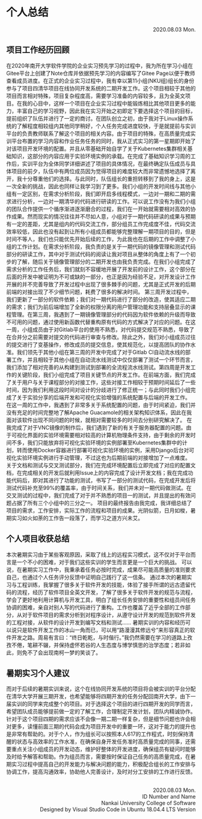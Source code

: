 # 个人总结
<p align="right">
2020.08.03 Mon.
</p>

## 项目工作经历回顾
在2020年南开大学软件学院的企业实习预先学习的过程中，我为所在学习小组在Gitee平台上创建了Note仓库并依据预先学习的内容编写了Gitee Page以便于教师查看成员进度。在正式的企业实习过程中，我有幸以第11小组(NKU组)组长的身份参与了项目四清华项目在线协同开发系统的二期开发工作。这个项目相较于其他的项目而言相对特殊，项目复杂程度高，需要学习准备的内容较多，且为全英文项目。在我的心目中，这样一个项目在企业实习过程中能锻炼相比其他项目更多的能力，丰富自己的学习视野，因此我在实习开始之初即定下要选择这个项目的目标，提前组织了队伍并进行了一定的商讨。在团队创立之初，由于我对于Linux操作系统的了解程度相较组内其他同学稍好，个人任务完成进度较快，于是就提前与实训平台的负责教师联系了解这个项目的相关内容。由于项目的特殊，在高质量完成实训平台布置的学习内容和作业任务任务的同时，我从正式实习的第一星期即开始了对该项目开发环境的配置。并且从零基础开始自学了关于Kubernetes集群相关基础知识，这部分的内容应用于实验环境实例的承载。在完成了基础知识学习周的工作后，实训平台为全体同学详细讲述了项目的具体情况，在最终确定队伍成员与具体项目的前夕，队伍中有两位成员因为觉得项目的难度较大而非常遗憾地选择了离开，我十分尊重他们的选择。与此同时，队伍组长的重担转移到了我的身上，这是一次全新的挑战，因此也同样让我学习到了更多。我们小组的开发时间线与其他小组有一定区别，在需求分析阶段，我们即开启多线程模式，一边对一期和二期的需求进行分析，一边对一期清华的代码进行研读的工作。可以说工作没有为我们小组的团队合作提供一个循序渐进逐渐磨合的过程，我们在一开始就需要相对高效的协作成果。然而现实的情况往往并不尽如人意，小组对于一期代码研读的成果与预期有一定的差距，尤其是组内的代码交流工作，部分组员工作完成度不佳，代码交流效率较低，因此也没有起到让所有小组成员都能够完整理解一期项目的目的，但是时间不等人，我们也只能优先开始后续的工作，为此我也在后期的工作中调整了小组的工作计划。在需求分析阶段，我负责的是关于一期代码的镜像管理和测试代码部分的研读工作，其中对于测试代码的阅读让我对项目从整体的角度上有了一个初步的了解，随后关于镜像管理部分的二期开发也由我负责完成。在我们小组完成了需求分析的工作任务后，我们就刻不容缓地开展了开发前的设计工作，这个部分在后面的开发中被证明为不可或缺的一部分，也正是因为经验不足，对开发设计工作开展的并不完善导致了开发过程中出现了很多棘手的问题，尤其是正式开发的后期前端的对接出现了不少细节问题，耗费了很多的解决时间。
第三周开发过程中，我们更新了一部分的软件依赖；我们对一期代码进行了部分的改造，使其适应二期的需求；我们为前后端增加了全新的权限分离的用户管理功能和支持层叠显示的课程管理。在第三周，我遇到了一期镜像管理部分的代码因为软件依赖的升级而导致不可用的问题，通过使用新函数代替重构原有代码的方式解决了对应的问题。在这一周，小组成员由于对Gitlab平台的使用不熟悉，对代码提交规范不熟悉，导致了在合并分之前需要对提交的代码进行审查与修改。除此之外，我们对小组成员过往的提交进行了变基操作，修改成员的提交信息，使其规范化，以提高团队的协作水准。我们领先于其他小组在第三周的开发中完成了对于Gitlab CI自动流水线的部署工作，并且相较于其他小组在自动流水线测试中仅仅部署了测试一个环节而言，我们添加了相对完善的从构建到测试到部署的全流程流水线测试。第四周是开发工作的关键阶段，我们小组完成了项目关键节点的开发工作。在前端方面，我们完成了关于用户与关于课程部分的对接工作，这些对接工作相较于预期时间延后了一些时间，因为我们利用这段时间对设计的分歧进行了修正统一；与此同时我们小组完成了关于实验分享的后端开发和可视化实验增强的系统配置与后端的开发工作。
在这一周的工作中，我遇到了非常多关于系统配置的问题，由于时间紧迫，我们并没有充足的时间完整地了解Apache Guacamole的相关架构知识体系，因此在我面对该软件出现不同问题的时候，就相对需要较多的时间去分别研究解决了。
在我完成了对于VNC镜像的制作后，我们遇到了新的有关于服务器配置的问题。由于可视化界面的实验环境需要相对较高的计算机物理条件支持，由于剩余的开发时间不多，我们只能放弃将可视化实验环境的实例部署至Kubernetes集群中的计划，转而使用Docker容器进行部署可视化实验环境的实例，采用Django后台对可视化实验环境实例进行手动管理，不过这也为后期前端的对接增加了一点难度。
关于文档和测试与交叉测试部分，我们在完成环境配置后立即完成了对应的配置文档，在完成相关的开发后就利用Issue上的内容完成了设计开发文档；我在完成功能代码后，即对其进行了功能的测试，书写了一部分的测试代码，在完成开发后将测试代码补充至99%的覆盖率，由于时间关系，我们并未对一期代码做测试。在交叉测试的过程中，我们完成了对于并不熟悉的项目一的测试，并且提出的有效问题占据了所有三个小组中的三分之一。
项目的最终报告由我完成，我详细总结了项目的需求，工作安排，实际工作的流程和项目的成果。光阴似箭，日月如梭，暑期实习如火如荼的工作告一段落了，而学习之道方兴未艾。

## 个人项目收获总结
本次暑期实习由于某些客观原因，采取了线上的远程实习模式，这不仅对于平台而言是一个不小的困难，对于我们这些实训的学生而言更是一个巨大的挑战。
可以说，在暑期实习工作中，我秉承着任务必按时完成，成果尽可能高质量的准则要求自己，也通过个人任务评分反馈中证明自己践行了这一信条。
通过本次的暑期实习与工程训练，我掌握了很多关于软件开发的技能，体验了接手所谓的远古遗留代码的流程，经历了软件项目全英文开发，了解了很多关于软件开发的规范与流程，学会了更好地利用计算机与开发工具，明白了组长任务安排的重要性和组员间任务协调的困难，亲自对别人写的代码进行了重构。工作也覆盖了近乎全部的工作部分，从对于软件项目的需求分析到对程序设计，从遵守设计开发的规范到软件开发的工程对接，从软件的设计开发到编写文档和测试……
暑期实训的内容和经历可以说只是软件开发工作的冰山一角而已，可以用“路漫漫其修远兮”来形容真正的软件开发之路。周易有言曰：“终日乾乾，与时偕行。”我仍然需要在学习的道路上孜孜不倦，笔耕不辍，并保持虚怀若谷的人生态度与博学慎思的治学态度；若非如此，则免不了会出现南柯一梦的笑谈了。

## 暑期实习个人建议
而对于后续的暑期实训来说，这个在线协同开发系统的项目将会被实训的平台分配在清华大学开展三期开发，也希望能够将四期开发的任务分配回南开大学，由下一届实训的同学来完成整个的项目。对于选择这个项目的进行四期开发的同学而言，希望团队成员能够提前做一定的了解工作，合理制定开发计划，团队内精诚协作。针对于这个项目四期的需求应该不会像一期二期一样复杂，但是细节问题也许会相对更多，读懂前面三期的代码会成为项目开发中的重要一环，这对于能力的提升也是非常有帮助的。对于个人，作为组长可以按照本人617的工作程式，时刻保持清醒的状态与高效率的工作水准，在确保自身开发任务准时高质量完成的同事，还需要重点关注小组成员的开发动态，维护好整体的开发进度，确保组员有疑问时能够及时给予解答和帮助。作为组员而言，需要按时保证自己任务的高质量完成，在暑期实习过程中提高自己的开发能力与解决问题的能力，积极配合组长的工作安排与协调工作，提高沟通效率，协助他人完善设计，及时对分工安排的工作进行反馈。

<p align="right">
<br/>
2020.08.03 Mon.
<br/>
ID Number and Name
<br/>
Nankai University College of Software
<br/>
Designed by Visual Studio Code in Ubuntu 18.04.4 LTS Version
</p>
